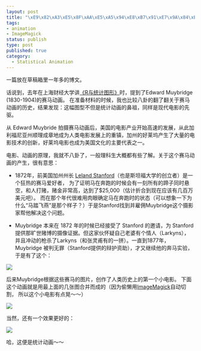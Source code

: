 ```yaml
--- 
layout: post
title: "\xE9\x82\xA3\xE5\x8F\xAA\xE5\xA5\x94\xE8\xB7\x91\xE7\x9A\x84\xE9\xA9\xAC"
tags: 
- animation
- ImageMagick
status: publish
type: post
published: true
category:
  - Statistical Animation
---
```

一篇放在草稿箱里一年多的博文。


话说到，去年在上海财经大学讲<a href="http://cos.name/wp-content/uploads/2010/11/China-R-2010-R-and-Statistical-Graphics.pdf" target="_self">《R与统计图形》</a>时，提到了Edward Muybridge (1830-1904)的赛马动画。
在准备材料的时候，我也比较八卦的翻了翻关于赛马动画的历史，结果发现：这幅图型不但是统计动画的鼻祖，同样是现代电影的先驱。


从 Edward Muybride 拍摄赛马动画后，美国的电影产业开始高速的发展，从此加利福尼亚州顺理成章地成为人类电影发展上的重镇，加州的好莱坞产生了大量的电影技术的创新，好莱坞电影也成为美国文化的主要代表之一。


电影、动画的原理，我就不八卦了，一般理科生大概都有些了解。关于这个赛马动画的产生，很有意思：


* 1872年，前美国加州州长 <a href="http://en.wikipedia.org/wiki/Leland_Stanford">Leland Stanford</a>（也是斯坦福大学的创立者）是一个狂热的赛马爱好者，
为了证明马在奔跑的时候会有一刻所有的蹄子同时悬空，和人打赌，赌金非常高，达到了$25,000（估计折合到现在应该有几百万美元吧）。
而在那个年代很难用肉眼确定马在奔跑时的状态（可以想象一下为什么“马踏飞燕”是那个样子？）于是Stanford找到并雇佣Muybridge这个摄影家帮他解决这个问题。


* Muybridge 本来在 1872 年的时候已经接受了 Stanford 的邀请，为 Stanford 提供那旷世赌博的摄像证据。但这家伙怀疑自己老婆有个情人（Larkyns），
并且冲动的枪杀了Larkyns（和张灵甫有的一拼）。一直到1877年，Muybridge 被判无罪（Stanford提供的辩护资助），才又继续他的奔马实验，于是有了这个：


![](http://i.imgur.com/DTF4q.jpg)


后来Muybridge根据这些赛马的图片，创作了人类历史上的第一个小电影。
下面这个动画就是用最上面的几张图合并而成的（因为偷懒用[ImageMagick](http://www.imagemagick.technocozy.com/)自动切割，
所以这个小电影有点晃～～）


![](http://i.imgur.com/sbjyi.gif)

当然，还有一个效果更好的：


![](http://upload.wikimedia.org/wikipedia/commons/thumb/d/dd/Muybridge_race_horse_animated.gif/220px-Muybridge_race_horse_animated.gif)

哈，这便是统计动画～～
